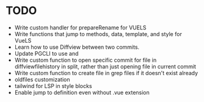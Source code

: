 # TODO

- Write custom handler for prepareRename for VUELS
- Write functions that jump to methods, data, template, and style for VueLS
- Learn how to use Diffview between two commits.
- Update PGCLI to use <C-n> and <C-p>
- Write custom function to open specific commit for file in diffviewfilehistory in split, rather than just opening file in current commit
- Write custom function to create file in grep files if it doesn't exist already
- oldfiles customization
- tailwind for LSP in style blocks
- Enable jump to definition even without .vue extension
